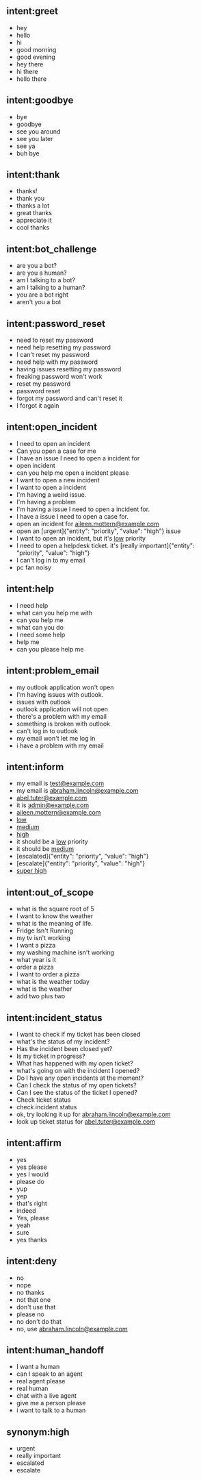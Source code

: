 ## intent:greet
- hey
- hello
- hi
- good morning
- good evening
- hey there
- hi there
- hello there

## intent:goodbye
- bye
- goodbye
- see you around
- see you later
- see ya
- buh bye

## intent:thank
- thanks!
- thank you
- thanks a lot
- great thanks
- appreciate it
- cool thanks

## intent:bot_challenge
- are you a bot?
- are you a human?
- am I talking to a bot?
- am I talking to a human?
- you are a bot right
- aren't you a bot

## intent:password_reset
- need to reset my password
- need help resetting my password
- I can't reset my password
- need help with my password
- having issues resetting my password
- freaking password won't work
- reset my password
- password reset
- forgot my password and can't reset it
- I forgot it again

## intent:open_incident
- I need to open an incident
- Can you open a case for me
- I have an issue I need to open a incident for
- open incident
- can you help me open a incident please
- I want to open a new incident
- I want to open a incident
- I'm having a weird issue.
- I'm having a problem
- I'm having a issue I need to open a incident for.
- I have a issue I need to open a case for.
- open an incident for aileen.mottern@example.com
- open an [urgent]{"entity": "priority", "value": "high"} issue
- I want to open an incident, but it's [low](priority) priority
- I need to open a helpdesk ticket. it's [really important]{"entity": "priority", "value": "high"}
- I can't log in to my email
- pc fan noisy

## intent:help
- I need help
- what can you help me with
- can you help me
- what can you do
- I need some help
- help me
- can you please help me

## intent:problem_email
- my outlook application won't open
- I'm having issues with outlook.
- issues with outlook
- outlook application will not open
- there's a problem with my email
- something is broken with outlook
- can't log in to outlook
- my email won't let me log in
- i have a problem with my email

## intent:inform
- my email is test@example.com
- my email is abraham.lincoln@example.com
- abel.tuter@example.com
- it is admin@example.com
- aileen.mottern@example.com
- [low](priority)
- [medium](priority)
- [high](priority)
- it should be a [low](priority) priority
- it should be [medium](priority)
- [escalated]{"entity": "priority", "value": "high"}
- [escalate]{"entity": "priority", "value": "high"}
- [super high](priority)

## intent:out_of_scope
- what is the square root of 5
- I want to know the weather
- what is the meaning of life.
- Fridge Isn't Running
- my tv isn't working
- I want a pizza
- my washing machine isn't working
- what year is it
- order a pizza
- I want to order a pizza
- what is the weather today
- what is the weather
- add two plus two

## intent:incident_status
- I want to check if my ticket has been closed
- what's the status of my incident?
- Has the incident been closed yet?
- Is my ticket in progress?
- What has happened with my open ticket?
- what's going on with the incident I opened?
- Do I have any open incidents at the moment?
- Can I check the status of my open tickets?
- Can I see the status of the ticket I opened?
- Check ticket status
- check incident status
- ok, try looking it up for abraham.lincoln@example.com
- look up ticket status for abel.tuter@example.com

## intent:affirm
- yes
- yes please
- yes I would
- please do
- yup
- yep
- that's right
- indeed
- Yes, please
- yeah
- sure
- yes thanks

## intent:deny
- no
- nope
- no thanks
- not that one
- don't use that
- please no
- no don't do that
- no, use abraham.lincoln@example.com

## intent:human_handoff
- I want a human
- can I speak to an agent
- real agent please
- real human
- chat with a live agent
- give me a person please
- i want to talk to a human

## synonym:high
- urgent
- really important
- escalated
- escalate
